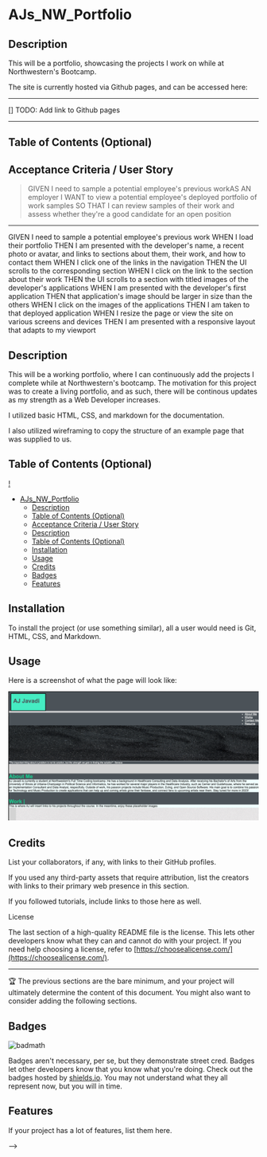 # AJs\_NW\_Portfolio

## Description

This will be a portfolio, showcasing the projects I work on while at Northwestern's Bootcamp.

The site is currently hosted via Github pages, and can be accessed here:

---

[] TODO: Add link to Github pages


---

## Table of Contents (Optional)


## Acceptance Criteria / User Story

> GIVEN I need to sample a potential employee's previous workAS AN employer
I WANT to view a potential employee's deployed portfolio of work samples
SO THAT I can review samples of their work and assess whether they're a good candidate for an open position

---
GIVEN I need to sample a potential employee's previous work
WHEN I load their portfolio
THEN I am presented with the developer's name, a recent photo or avatar, and links to sections about them, their work, and how to contact them
WHEN I click one of the links in the navigation
THEN the UI scrolls to the corresponding section
WHEN I click on the link to the section about their work
THEN the UI scrolls to a section with titled images of the developer's applications
WHEN I am presented with the developer's first application
THEN that application's image should be larger in size than the others
WHEN I click on the images of the applications
THEN I am taken to that deployed application
WHEN I resize the page or view the site on various screens and devices
THEN I am presented with a responsive layout that adapts to my viewport




## Description
<!-- 
Provide a short description explaining the what, why, and how of your project. Use the following questions as a guide: -->
<!-- 
- What was your motivation?
- Why did you build this project? (Note: the answer is not "Because it was a homework assignment.")
- What problem does it solve?
- What did you learn? -->

This will be a working portfolio, where I can continuously add the projects I complete while at Northwestern's bootcamp. The motivation for this project was to create a living portfolio, and as such, there will be continous updates as my strength as a Web Developer increases. 

I utilized basic HTML, CSS, and markdown for the documentation.

I also utilized wireframing to copy the structure of an example page that was supplied to us. 

## Table of Contents (Optional) 




[!](https://oshkoshbagoshh.github.io/AJs_NW_Portfolio/ )




- [AJs\_NW\_Portfolio](#ajs_nw_portfolio)
  - [Description](#description)
  - [Table of Contents (Optional)](#table-of-contents-optional)
  - [Acceptance Criteria / User Story](#acceptance-criteria--user-story)
  - [Description](#description-1)
  - [Table of Contents (Optional)](#table-of-contents-optional-1)
  - [Installation](#installation)
  - [Usage](#usage)
  - [Credits](#credits)
  - [Badges](#badges)
  - [Features](#features)

## Installation

To install the project (or use something similar), all a user would need is Git, HTML, CSS, and Markdown. 

## Usage

Here is a screenshot of what the page will look like: 

![preview](files/Develop/assets/images/preview.png)
<!-- Provide instructions and examples for use. Include screenshots as needed.

To add a screenshot, create an `assets/images` folder in your repository and upload your screenshot to it. Then, using the relative filepath, add it to your README using the following syntax: -->
<!-- 
    ```md
    ![alt text](assets/images/screenshot.png)
    ``` -->

 ## Credits

List your collaborators, if any, with links to their GitHub profiles.

If you used any third-party assets that require attribution, list the creators with links to their primary web presence in this section.

If you followed tutorials, include links to those here as well.

License

The last section of a high-quality README file is the license. This lets other developers know what they can and cannot do with your project. If you need help choosing a license, refer to [https://choosealicense.com/](https://choosealicense.com/).

---

🏆 The previous sections are the bare minimum, and your project will ultimately determine the content of this document. You might also want to consider adding the following sections.

## Badges

![badmath](https://img.shields.io/github/languages/top/lernantino/badmath)

Badges aren't necessary, per se, but they demonstrate street cred. Badges let other developers know that you know what you're doing. Check out the badges hosted by [shields.io](https://shields.io/). You may not understand what they all represent now, but you will in time.

## Features

If your project has a lot of features, list them here.

<!-- ## How to Contribute


If you created an application or package and would like other developers to contribute it, you can include guidelines for how to do so. The [Contributor Covenant](https://www.contributor-covenant.org/) is an industry standard, but you can always write your own if you'd prefer. -->

<!-- ## Tests

Go the extra mile and write tests for your application. Then provide examples on how to run them here.
``` --> -->
